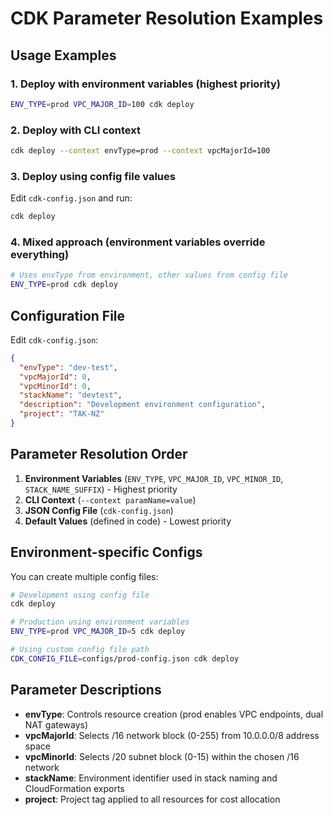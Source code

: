 # CDK Parameter Resolution Examples

## Usage Examples

### 1. Deploy with environment variables (highest priority)
```bash
ENV_TYPE=prod VPC_MAJOR_ID=100 cdk deploy
```

### 2. Deploy with CLI context
```bash
cdk deploy --context envType=prod --context vpcMajorId=100
```

### 3. Deploy using config file values
Edit `cdk-config.json` and run:
```bash
cdk deploy
```

### 4. Mixed approach (environment variables override everything)
```bash
# Uses envType from environment, other values from config file
ENV_TYPE=prod cdk deploy
```

## Configuration File

Edit `cdk-config.json`:
```json
{
  "envType": "dev-test",
  "vpcMajorId": 0,
  "vpcMinorId": 0,
  "stackName": "devtest",
  "description": "Development environment configuration",
  "project": "TAK-NZ"
}
```

## Parameter Resolution Order

1. **Environment Variables** (`ENV_TYPE`, `VPC_MAJOR_ID`, `VPC_MINOR_ID`, `STACK_NAME_SUFFIX`) - Highest priority
2. **CLI Context** (`--context paramName=value`)
3. **JSON Config File** (`cdk-config.json`)
4. **Default Values** (defined in code) - Lowest priority

## Environment-specific Configs

You can create multiple config files:
```bash
# Development using config file
cdk deploy

# Production using environment variables
ENV_TYPE=prod VPC_MAJOR_ID=5 cdk deploy

# Using custom config file path
CDK_CONFIG_FILE=configs/prod-config.json cdk deploy
```

## Parameter Descriptions

- **envType**: Controls resource creation (prod enables VPC endpoints, dual NAT gateways)
- **vpcMajorId**: Selects /16 network block (0-255) from 10.0.0.0/8 address space
- **vpcMinorId**: Selects /20 subnet block (0-15) within the chosen /16 network
- **stackName**: Environment identifier used in stack naming and CloudFormation exports
- **project**: Project tag applied to all resources for cost allocation
